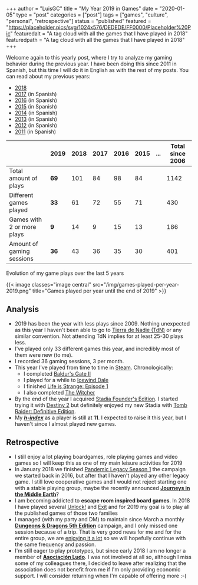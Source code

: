 +++
author = "LuisGC"
title = "My Year 2019 in Games"
date = "2020-01-05"
type = "post"
categories = ["post"]
tags = ["games", "culture", "personal", "retrospective"]
status = "published"
featured = "https://placeholder.pics/svg/1024x576/DEDEDE/FF0000/Placeholder%20Pic"
featuredalt = "A tag cloud with all the games that I have played in 2018"
featuredpath = "A tag cloud with all the games that I have played in 2018"
+++

Welcome again to this yearly post, where I try to analyze my gaming behavior during the previous year. I have been doing this since 2011 in Spanish, but this time I will do it in English as with the rest of my posts. You can read about my previous years:

* [2018](/blog/2019/01/my-year-2018-in-games/)
* [2017](/blog/2018/01/mi-2017-ludico/) (in Spanish)
* [2016](/blog/2017/01/mi-2016-ludico/) (in Spanish)
* [2015](/blog/2016/01/mi-2015-ludico/) (in Spanish)
* [2014](/blog/2015/01/mi-2014-ludico/) (in Spanish)
* [2013](/blog/2014/01/partidas-jugadas-en-2013/) (in Spanish)
* [2012](/blog/2013/01/partidas-jugadas-en-2012/) (in Spanish)
* [2011](/blog/2012/01/juegos-los-que-mas-he-jugado-en-2011/) (in Spanish)

|  | 2019 | 2018 | 2017 | 2016 | 2015 | ... | Total since 2006 |
|---|---|---|---|---|---|---|---|
| Total amount of plays | **69** | 101 | 84 | 98 | 84 | | 1142 |
| Different games played | **33** | 61 | 72 | 55 | 71 | | 430 |
| Games with 2 or more plays | **9** | 14 | 9 | 15 | 13 | | 186 |
| Amount of gaming sessions  | **36** | 43 | 36 | 35 | 30 | | 401 |

<figcaption>Evolution of my game plays over the last 5 years</figcaption>

{{< image classes="image central" src="/img/games-played-per-year-2019.png" title="Games played per year until the end of 2019" >}}

## Analysis

* 2019 has been the year with less plays since 2009. Nothing unexpected as this year I haven't been able to go to [Tierra de Nadie (TdN)](http://jornadas-tdn.org/) or any similar convention. Not attending TdN implies for at least 25-30 plays less.
* I've played only 33 different games this year, and incredibly most of them were new (to me).
* I recorded 36 gaming sessions, 3 per month.
* This year I've played from time to time in [Steam](https://store.steampowered.com/). Chronologically:
  - I completed [Baldur's Gate II](https://store.steampowered.com/app/257350/Baldurs_Gate_II_Enhanced_Edition/)
  - I played for a while to [Icewind Dale](https://store.steampowered.com/app/321800/Icewind_Dale_Enhanced_Edition/)
  - I finished [Life is Strange: Episode 1](https://store.steampowered.com/app/319630/Life_is_Strange__Episode_1/)
  - I also completed [The Witcher](https://store.steampowered.com/app/20900/The_Witcher_Enhanced_Edition_Directors_Cut/)
* By the end of the year I acquired [Stadia Founder's Edition](https://stadia.google.com/). I started trying it with [Destiny 2](https://en.wikipedia.org/wiki/Destiny_2) but definitely enjoyed my new Stadia with [Tomb Raider: Definitive Edition](https://en.wikipedia.org/wiki/Tomb_Raider_(2013_video_game)).
* My <a href="https://en.wikipedia.org/wiki/H-index"><b><i>h-index</i></b></a> as a player is still at <b>11</b>. I expected to raise it this year, but I haven't since I almost played new games.

## Retrospective

* I still enjoy a lot playing boardgames, role playing games and video games so I will keep this as one of my main leisure activities for 2019
* In January 2018 we finished [Pandemic Legacy Season 1](https://rpggeek.com/boardgame/161936/pandemic-legacy-season-1) the campaign we started back in 2016, but after that I haven't played any other legacy game. I still love cooperative games and I would not reject starting one with a stable playing group, maybe the recently announced [**Journeys in the Middle Earth**](https://www.fantasyflightgames.com/en/news/2019/1/11/the-lord-of-the-rings-journeys-in-middle-earth/)?
* I am becoming addicted to **escape room inspired board games**. In 2018 I have played several [Unlock!](https://rpggeek.com/boardgamefamily/39442/unlock) and [Exit](https://rpggeek.com/boardgamefamily/36963/exit-das-spiel) and for 2019 my goal is to play all the published games of those two families
* I managed (with my party and DM) to maintain since March a monthly [**Dungeons & Dragons 5th Edition**](https://rpggeek.com/rpg/17181/dungeons-dragons-5th-edition) campaign, and I only missed one session because of a trip. That is very good news for me and for the entire group, we are [enjoying it a lot](http://ghilbrae.com/tag/storm-kings-thunder/) so we will hopefully continue with the same frequency and passion.
* I'm still eager to play prototypes, but since early 2018 I am no longer a member of [**Asociación Ludo**](http://www.asociacionludo.com/). I was not involved at all so, although I miss some of my colleagues there, I decided to leave after realizing that the association does not benefit from me if I'm only providing economic support. I will consider returning when I'm capable of offering more :-(
